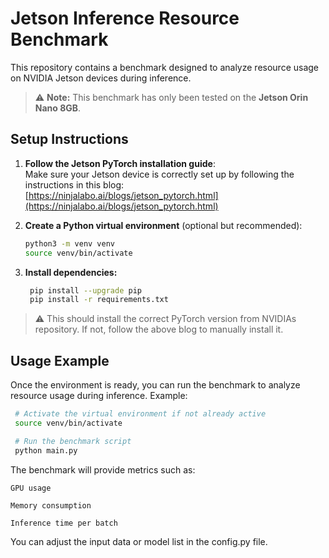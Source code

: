 # Jetson Inference Resource Benchmark

This repository contains a benchmark designed to analyze resource usage on NVIDIA Jetson devices during inference.  

> ⚠️ **Note:** This benchmark has only been tested on the **Jetson Orin Nano 8GB**.

## Setup Instructions

1. **Follow the Jetson PyTorch installation guide**:  
   Make sure your Jetson device is correctly set up by following the instructions in this blog:  
   [https://ninjalabo.ai/blogs/jetson_pytorch.html](https://ninjalabo.ai/blogs/jetson_pytorch.html)

2. **Create a Python virtual environment** (optional but recommended):  

   ```bash
   python3 -m venv venv
   source venv/bin/activate
   ```
   
3. **Install dependencies:**

   ```bash
    pip install --upgrade pip
    pip install -r requirements.txt
   ```
> ⚠️ This should install the correct PyTorch version from NVIDIAs repository. If not, follow the above blog to manually install it.



## Usage Example

Once the environment is ready, you can run the benchmark to analyze resource usage during inference. Example:

   ```bash
    # Activate the virtual environment if not already active
    source venv/bin/activate

    # Run the benchmark script
    python main.py
   ```

The benchmark will provide metrics such as:

    GPU usage

    Memory consumption

    Inference time per batch

You can adjust the input data or model list in the config.py file.